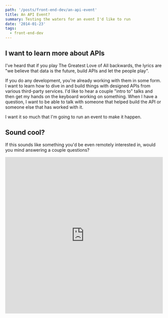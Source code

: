 ```yaml
---
path: '/posts/front-end-dev/an-api-event'
title: An API Event?
summary: Testing the waters for an event I'd like to run
date: '2014-01-23'
tags:
  - front-end-dev
---
```


## I want to learn more about APIs

I've heard that if you play The Greatest Love of All backwards, the lyrics are "we believe that data is the future, build APIs and let the people play".

If you do any development, you're already working with them in some form. I want to learn how to dive in and build things with designed APIs from various third-party services. I'd like to hear a couple "intro to" talks and then get my hands on the keyboard working on something. When I have a question, I want to be able to talk with someone that helped build the API or someone else that has worked with it.

I want it so much that I'm going to run an event to make it happen.

## Sound cool?

If this sounds like something you'd be even remotely interested in, would you mind answering a couple questions?

<div class="typeform-widget" data-url="https://dandenney.typeform.com/to/Kj3vxs" data-text="APIapalooza" style="width:100%;height:500px;">
<iframe width="100%" height="100%" frameborder="0" src="https://dandenney.typeform.com/to/Kj3vxs?typeform-embed=embed-widget" data-qa="iframe"></iframe>

</div>

